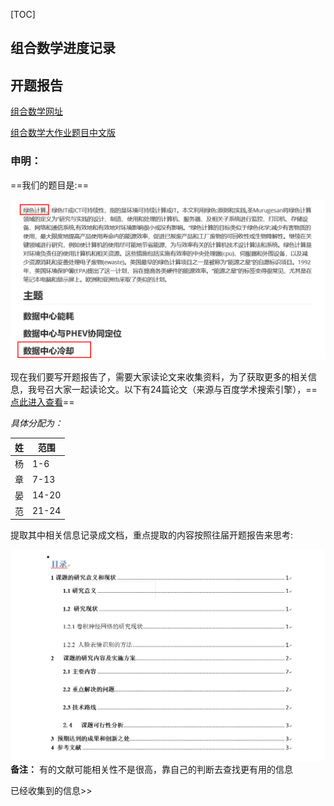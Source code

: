 [TOC]
##  组合数学进度记录

## 开题报告

[组合数学网址](http://good.ncu.edu.cn/~xuz/ic/homepage.html)

[组合数学大作业题目中文版](./zh_cn_com.pdf)

### 申明：

==我们的题目是:==

![1571025270722](images/1571025270722.png)

现在我们要写开题报告了，需要大家读论文来收集资料，为了获取更多的相关信息，我号召大家一起读论文。以下有24篇论文（来源与百度学术搜索引擎），==[点此进入查看](./article_list.md)==

*具体分配为：*

| 姓   | 范围  |
| ---- | ----- |
| 杨   | 1-6   |
| 章   | 7-13  |
| 晏   | 14-20 |
| 范   | 21-24 |

提取其中相关信息记录成文档，重点提取的内容按照往届开题报告来思考:

![1571025614124](images/1571025614124.png)**备注：** 有的文献可能相关性不是很高，靠自己的判断去查找更有用的信息

已经收集到的信息>>[](./resources/article_finish.md)

